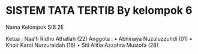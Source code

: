 # SISTEM TATA TERTIB By kelompok 6 #

Nama Kelompok SIB 2E 

Ketua   :  Naa’fi Ridho Athallah (22)
Anggota :
        •	Abhinaya Nuzuluzzuhdi (01)
        •	Khoir Karol Nurzuraidah (16)
        •	Siti Alifia Azzahra Mustofa (28)

